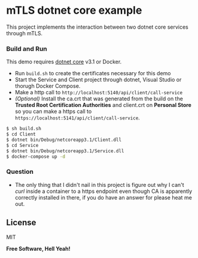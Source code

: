 # mTLS dotnet core example

This project implements the interaction between two dotnet core services through mTLS.

### Build and Run

This demo requires [dotnet core](https://dotnet.microsoft.com/download/dotnet-core/3.1) v3.1 or Docker. 

- Run `build.sh` to create the certificates necessary for this demo
- Start the Service and Client project through dotnet, Visual Studio or thorugh Docker Compose.
- Make a http call to `http://localhost:5140/api/client/call-service` 
- *(Optional)* Install the ca.crt that was generated from the build on the **Trusted Root Certification Authorities** and client.crt on **Personal Store** so you can make a https call to `https://localhost:5141/api/client/call-service`.

```sh
$ sh build.sh
$ cd Client
$ dotnet bin/Debug/netcoreapp3.1/Client.dll
$ cd Service
$ dotnet bin/Debug/netcoreapp3.1/Service.dll
$ docker-compose up -d
```

### Question

 - The only thing that I didn't nail in this project is figure out why I can't *curl* inside a container to a https endpoint even though CA is apparently correctly installed in there, if you do have an answer for please heat me out.

License
----

MIT

**Free Software, Hell Yeah!**

   [issue]: <https://github.com/dotnet/runtime/issues/41260>
